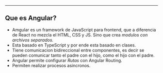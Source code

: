 
---
## Que es Angular?
- Amgular es un framework de JavaScript para frontend, que a diferencia de React no mezcla el HTML, CSS y JS. Sino que crea *modulos con archivos separados.*
- Esta basado en TypeScript y por ende esta basado en clases.
- Tiene comunicacion bidireccional entre componentes, es decir se pueden comunicar tanto el padre con el hijo, como el hijo con el padre.
- Angular permite configurar *Rutas* con Angular Routing.
- Permiten realizar procesos asincronos.


